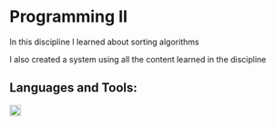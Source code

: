 # Programming II

In this discipline I learned about sorting algorithms

I also created a system using all the content learned in the discipline

## Languages and Tools:    

<code><img height="20" src="https://backofficevi.com/wp-content/uploads/2019/01/c-logo-png-11.png"></code> 

